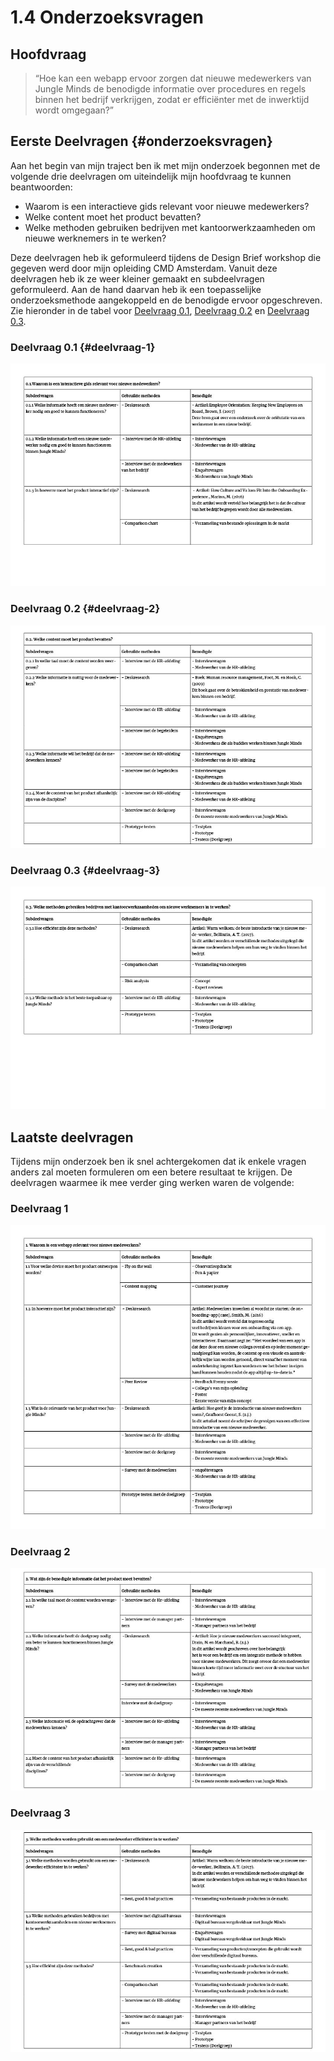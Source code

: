 # 1.4 Onderzoeksvragen

## Hoofdvraag

> “Hoe kan een webapp ervoor zorgen dat nieuwe medewerkers van Jungle Minds de benodigde informatie over procedures en regels binnen het bedrijf verkrijgen, zodat er efficiënter met de inwerktijd wordt omgegaan?”

## Eerste Deelvragen {#onderzoeksvragen}

Aan het begin van mijn traject ben ik met mijn onderzoek begonnen met de volgende drie deelvragen om uiteindelijk mijn hoofdvraag te kunnen beantwoorden:

* Waarom is een interactieve gids relevant voor nieuwe medewerkers?
* Welke content moet het product bevatten?
* Welke methoden gebruiken bedrijven met kantoorwerkzaamheden om nieuwe werknemers in te werken?

Deze deelvragen heb ik geformuleerd tijdens de Design Brief workshop die gegeven werd door mijn opleiding CMD Amsterdam. Vanuit deze deelvragen heb ik ze weer kleiner gemaakt en subdeelvragen geformuleerd. Aan de hand daarvan heb ik een toepasselijke onderzoeksmethode aangekoppeld en de benodigde ervoor opgeschreven. Zie hieronder in de tabel voor [Deelvraag 0.1](1.4-onderzoeksvragen.md#deelvraag-0-1), [Deelvraag 0.2](1.4-onderzoeksvragen.md#deelvraag-0-2) en [Deelvraag 0.3](1.4-onderzoeksvragen.md#deelvraag-0-3).

### Deelvraag 0.1 {#deelvraag-1}

![Afbeelding 4: Eerste versie van deelvraag 1](../.gitbook/assets/deelvragen%20%282%29.jpg)

### Deelvraag 0.2 {#deelvraag-2}

![Afbeelding 5: Eerste versie van deelvraag 2](../.gitbook/assets/deelvragen2%20%281%29.jpg)

### Deelvraag 0.3 {#deelvraag-3}

![Afbeelding 6: Eerste versie van deelvraag 3](../.gitbook/assets/deelvragen3%20%281%29.jpg)

## Laatste deelvragen

Tijdens mijn onderzoek ben ik snel achtergekomen dat ik enkele vragen anders zal moeten formuleren om een betere resultaat te krijgen. De deelvragen waarmee ik mee verder ging werken waren de volgende:

### Deelvraag 1

![Afbeelding 7: Laatste versie van deelvraag 1](../.gitbook/assets/deelvragen14.jpg)



### Deelvraag 2

![Afbeelding 8: Laatste versie van deelvraag 2](../.gitbook/assets/deelvragen6.jpg)

### Deelvraag 3

![Afbeelding 9: Laatste versie van deelvraag 3](../.gitbook/assets/deelvragen7.jpg)





